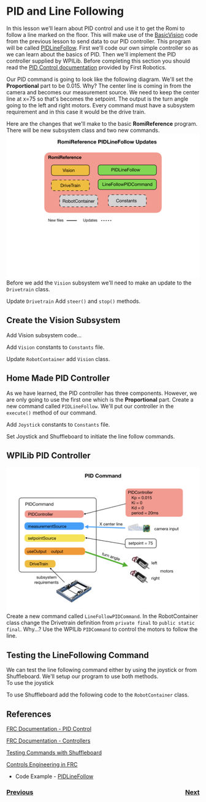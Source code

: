 # <a name="code"></a>PID and Line Following
In this lesson we'll learn about PID control and use it to get the Romi to follow a line marked on the floor.  This will make use of the [BasicVision](https://github.com/mjwhite8119/romi-examples/tree/main/BasicVision) code from the previous lesson to send data to our PID controller.  This program will be called [PIDLineFollow](https://github.com/mjwhite8119/romi-examples/tree/main/PIDLineFollow). First we'll code our own simple controller so as we can learn about the basics of PID.  Then we'll implement the PID controller supplied by WPILib.  Before completing this section you should read the [PID Control documentation](https://docs.wpilib.org/en/latest/docs/software/commandbased/pid-subsystems-commands.html) provided by First Robotics.

Our PID command is going to look like the following diagram.  We'll set the **Proportional** part to be 0.015.  Why?  The center line is coming in from the camera and becomes our measurement source.  We need to keep the center line at x=75 so that's becomes the setpoint.  The output is the turn angle going to the left and right motors.  Every command must have a subsystem requirement and in this case it would be the drive train. 

Here are the changes that we'll make to the basic **RomiReference** program.  There will be new subsystem class and two new commands.
![PIDLineFollow](../images/Romi/Romi.027.jpeg)
Before we add the `Vision` subsystem we'll need to make an update to the `Drivetrain` class.

Update `Drivetrain` Add `steer()` and `stop()` methods.

## Create the Vision Subsystem
Add Vision subsystem code...

Add `Vision` constants to `Constants` file.

Update `RobotContainer` add `Vision` class.

## Home Made PID Controller
As we have learned, the PID controller has three components.  However, we are only going to use the first one which is the **Proportional** part.  Create a new command called `PIDLineFollow`. We'll put our controller in the `execute()` method of our command.

Add `Joystick` constants to `Constants` file. 

Set Joystick and Shuffleboard to initiate the line follow commands.

## WPILib PID Controller
![PID Command](../images/Romi/Romi.025.jpeg)
Create a new command called `LineFollowPIDCommand`.
In the RobotContainer class change the Drivetrain definition from `private final` to `public static final`.  Why...?
Use the WPILib `PIDCommand` to control the motors to follow the line.

## Testing the LineFollowing Command
We can test the line following command either by using the joystick or from Shuffleboard.  We'll setup our program to use both methods.  
To use the joystick

To use Shuffleboard add the following code to the `RobotContainer` class.



## References
[FRC Documentation - PID Control](https://docs.wpilib.org/en/latest/docs/software/commandbased/pid-subsystems-commands.html)

[FRC Documentation - Controllers](https://docs.wpilib.org/en/latest/docs/software/advanced-controls/controllers/index.html)

[Testing Commands with Shuffleboard](https://docs.wpilib.org/en/stable/docs/software/wpilib-tools/robotbuilder/introduction/robotbuilder-testing-with-shuffleboard.html)

[Controls Engineering in FRC](https://file.tavsys.net/control/controls-engineering-in-frc.pdf)

- Code Example - [PIDLineFollow](https://github.com/mjwhite8119/romi-examples/tree/main/PIDLineFollow)

<h3><span style="float:left">
<a href="romiVision">Previous</a></span>
<span style="float:right">
<a href="romiServos">Next</a></span></h3>